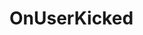 <Badge type="danger" text="Carbon Compatible"/><Badge type="warning" text="Oxide Compatible"/>
# OnUserKicked

